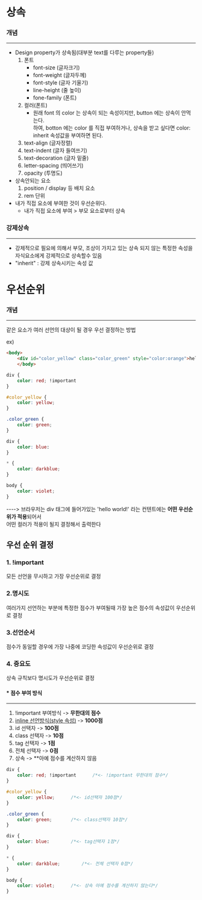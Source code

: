 # 상속

### 개념  

***

- Design property가 상속됨(대부분 text를 다루는 property들)
  1. 폰트
     * font-size (글자크기)
     * font-weight (글자두께)
     * font-style (글자 기울기)
     * line-height (줄 높이)
     * fone-family (폰트)
  2. 컬러(폰트)
     - 원래 font 의 color 는 상속이 되는 속성이지만, button 에는 상속이 안먹는다. <br>하여, botton 에는 color 를 직접 부여하거나, 상속을 받고 싶다면 color: inherit 속성값을 부여하면 된다.
  3. text-align (글자정렬)
  4. text-indent (글자 들여쓰기)
  5. text-decoration (글자 밑줄)
  6. letter-spacing (띄어쓰기)
  7. opacity (투명도)
- 상속안되는 요소
  1. position / display 등 배치 요소
  2. rem 단위
- 내가 직접 요소에 부여한 것이 우선순위다. 
  - 내가 직접 요소에 부여 > 부모 요소로부터 상속

### 강제상속

***

- 강제적으로 필요에 의해서 부모, 조상이 가지고 있는 상속 되지 않는 특정한 속성을 자식요소에게 강제적으로 상속할수 있음
- "inherit" : 강제 상속시키는 속성 값

# 우선순위

### 개념

***

같은 요소가 여러 선언의 대상이 될 경우 우선 결정하는 방법

ex)

```html
<body>
    <div id="color_yellow" class="color_green" style="color:orange">hello world!</div>
    </body>
```

```css
div {
    color: red; !important
}

#color_yellow {
    color: yellow;
}

.color_green {
    color: green;
}

div {
    color: blue:
}

* {
    color: darkblue;
}

body { 
    color: violet;
}
```

---->  브라우저는 div 태그에 들어가있는 'hello world!' 라는 컨텐트에는 **어떤 우선순위가 적용**되어서<br> 어떤 컬러가 적용이 될지 결정해서 출력한다 

## 우선 순위 결정 

### 1. !important

모든 선언을 무시하고 가장 우선순위로 결정

### 2.명시도

여러가지 선언하는 부분에 특정한 점수가 부여될때 가장 높은 점수의 속성값이 우선순위로 결정

### 3.선언순서

점수가 동일할 경우에 가장 나중에 코딩한 속성값이 우선순위로 결정

### 4. 중요도

상속 규칙보다 명시도가 우선순위로 결정

#### * 점수 부여 방식

***

1. !important 부여방식 -> **무한대의 점수**
2. <u>inline 선언방식(style 속성)</u> -> **1000점**
3. id 선택자 -> **100점**
4. class 선택자 -> **10점**
5. tag 선택자 -> **1점**
6. 전체 선택자 -> **0점**
7. 상속 -> **아예 점수를 계산하지 않음

```css
div {
    color: red; !important		/*<- !important 무한대의 점수*/
}

#color_yellow {
    color: yellow;		/*<- id선택자 100점*/
}

.color_green {
    color: green;		/*<- class선택자 10점*/
}

div {
    color: blue:		/*<- tag선택자 1점*/
}

* {
    color: darkblue;		/*<- 전체 선택자 0점*/
}

body {
    color: violet;		/*<- 상속 아예 점수를 계산하지 않는다*/
}
```





